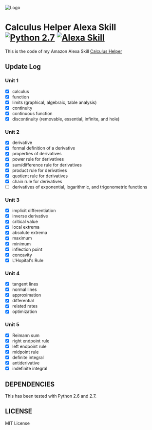 ![Logo](https://images-na.ssl-images-amazon.com/images/I/51SumZMQoZL._SL210_QL95_BG0,0,0,0_FMpng_.jpg)
# Calculus Helper Alexa Skill [![Python 2.7](https://img.shields.io/badge/Python-2.7-blue.svg)](https://www.python.org/download/releases/2.7/) [![Alexa Skill](https://img.shields.io/badge/Amazon-Published-orange.svg)](http://amzn.to/2AjyGqv)
This is the code of my Amazon Alexa Skill [Calculus Helper](http://amzn.to/2AjyGqv)

## Update Log

### Unit 1
- [x] calculus
- [x] function
- [x] limits (graphical, algebraic, table analysis)
- [x] continuity
- [x] continuous function
- [x] discontinuity (removable, essential, infinite, and hole)

### Unit 2
- [x] derivative
- [x] formal definition of a derivative
- [x] properties of derivatives
- [x] power rule for derivatives
- [x] sum/difference rule for derivatives
- [x] product rule for derivatives
- [x] quotient rule for derivatives
- [x] chain rule for derivatives
- [ ] derivatives of exponential, logarithmic, and trigonometric functions

### Unit 3
- [x] implicit differentiation
- [x] inverse derivative
- [x] critical value
- [x] local extrema
- [x] absolute extrema
- [x] maximum
- [x] minimum
- [x] inflection point
- [x] concavity
- [x] L'Hopital's Rule

### Unit 4
- [x] tangent lines
- [x] normal lines
- [x] approximation
- [x] differential
- [x] related rates
- [x] optimization

### Unit 5
- [x] Reimann sum
- [x] right endpoint rule
- [x] left endpoint rule
- [x] midpoint rule
- [x] definite integral
- [x] antiderivative
- [x] indefinite integral

## DEPENDENCIES

This has been tested with Python 2.6 and 2.7.

## LICENSE

MIT License
